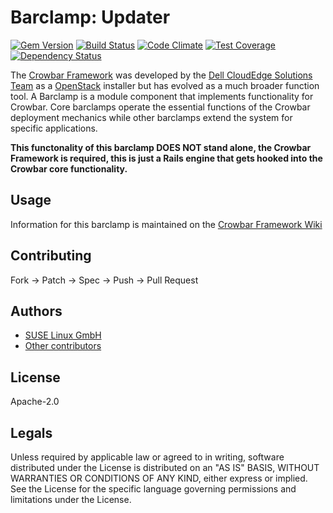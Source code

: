 # Barclamp: Updater

[![Gem Version](http://img.shields.io/gem/v/barclamp-updater.svg)](https://rubygems.org/gems/barclamp-updater)
[![Build Status](https://secure.travis-ci.org/crowbar/barclamp-updater.svg)](https://travis-ci.org/crowbar/barclamp-updater)
[![Code Climate](https://codeclimate.com/github/crowbar/barclamp-updater.svg)](https://codeclimate.com/github/crowbar/barclamp-updater)
[![Test Coverage](https://codeclimate.com/github/crowbar/barclamp-updater/badges/coverage.svg)](https://codeclimate.com/github/crowbar/barclamp-updater)
[![Dependency Status](https://gemnasium.com/crowbar/barclamp-updater.svg)](https://gemnasium.com/crowbar/barclamp-updater)

The [Crowbar Framework](https://github.com/crowbar/crowbar) was developed by
the [Dell CloudEdge Solutions Team](http://dell.com/openstack) as a
[OpenStack](http://OpenStack.org) installer but has evolved as a much broader
function tool. A Barclamp is a module component that implements functionality
for Crowbar. Core barclamps operate the essential functions of the Crowbar
deployment mechanics while other barclamps extend the system for specific
applications.

**This functonality of this barclamp DOES NOT stand alone, the Crowbar
Framework is required, this is just a Rails engine that gets hooked into the
Crowbar core functionality.**


## Usage

Information for this barclamp is maintained on the
[Crowbar Framework Wiki](https://github.com/crowbar/crowbar/wiki)


## Contributing

Fork -> Patch -> Spec -> Push -> Pull Request


## Authors

* [SUSE Linux GmbH](https://github.com/SUSE)
* [Other contributors](https://github.com/crowbar/barclamp-updater/graphs/contributors)


## License

Apache-2.0


## Legals

Unless required by applicable law or agreed to in writing, software distributed
under the License is distributed on an "AS IS" BASIS, WITHOUT WARRANTIES OR
CONDITIONS OF ANY KIND, either express or implied. See the License for the
specific language governing permissions and limitations under the License.

